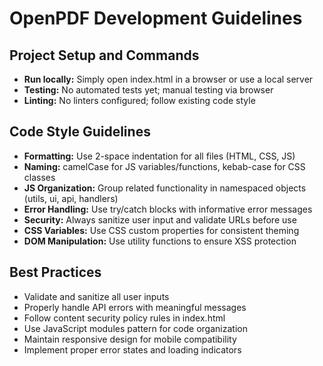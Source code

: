 # OpenPDF Development Guidelines

## Project Setup and Commands
- **Run locally:** Simply open index.html in a browser or use a local server
- **Testing:** No automated tests yet; manual testing via browser
- **Linting:** No linters configured; follow existing code style

## Code Style Guidelines
- **Formatting:** Use 2-space indentation for all files (HTML, CSS, JS)
- **Naming:** camelCase for JS variables/functions, kebab-case for CSS classes
- **JS Organization:** Group related functionality in namespaced objects (utils, ui, api, handlers)
- **Error Handling:** Use try/catch blocks with informative error messages
- **Security:** Always sanitize user input and validate URLs before use
- **CSS Variables:** Use CSS custom properties for consistent theming
- **DOM Manipulation:** Use utility functions to ensure XSS protection

## Best Practices
- Validate and sanitize all user inputs
- Properly handle API errors with meaningful messages
- Follow content security policy rules in index.html
- Use JavaScript modules pattern for code organization
- Maintain responsive design for mobile compatibility
- Implement proper error states and loading indicators